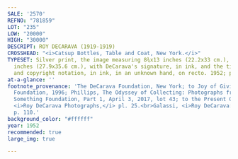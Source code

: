 ```yaml
---
SALE: '2570'
REFNO: "781859"
LOT: "235"
LOW: "20000"
HIGH: "30000"
DESCRIPT: ROY DECARAVA (1919-1919)
CROSSHEAD: "<i>Catsup Bottles, Table and Coat, New York.</i>"
TYPESET: Silver print, the image measuring 8¾x13 inches (22.2x33 cm.), the sheet 11x14
  inches (27.9x35.6 cm.), with DeCarava's signature, in ink, and the title, dates,
  and copyright notation, in ink, in an unknown hand, on recto. 1952; printed 1982
at-a-glance: ''
footnote_provenance: 'The DeCarava Foundation, New York; to Joy of Giving Something
  Foundation, 1996; Phillips, The Odyssey of Collecting: Photographs from Joy of Giving
  Something Foundation, Part 1, April 3, 2017, lot 43; to the Present Owner.<br><br>Alinder,
  <i>Roy DeCarava Photographs,</i> pl. 25.<br>Galassi, <i>Roy DeCarava: A Retrospective,</i>
  p. 110.'
background_color: "#ffffff"
year: 1952
recommended: true
large_img: true

---
```

